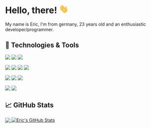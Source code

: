 # Hello, there! <img src="https://raw.githubusercontent.com/xPand4B/xPand4B/main/wave.gif" width="30px">
My name is Eric, I'm from germany, 23 years old and an enthusiastic developer/programmer.

## 🔧 Technologies & Tools
![](https://img.shields.io/badge/Frameworks-Laravel-informational?style=flat&logo=laravel&logoColor=white&color=EF3A2D)
![](https://img.shields.io/badge/Frameworks-Symfony-informational?style=flat&logo=symfony&logoColor=white&color=202227)
![](https://img.shields.io/badge/Frameworks-Shopware-informational?style=flat&logo=shopware&logoColor=white&color=189EFF)

![](https://img.shields.io/badge/Code-PHP-informational?style=flat&logo=php&logoColor=white&color=777BB3)
![](https://img.shields.io/badge/Code-JavaScript-informational?style=flat&logo=javascript&logoColor=white&color=F7E018)
![](https://img.shields.io/badge/Code-Vue-informational?style=flat&logo=vue.js&logoColor=white&color=3FBA84)
![](https://img.shields.io/badge/Code-CSharp-informational?style=flat&logo=c-sharp&logoColor=white&color=A076DB)

![](https://img.shields.io/badge/Tools-Docker-informational?style=flat&logo=docker&logoColor=white&color=066DA5)
![](https://img.shields.io/badge/Tools-Valet-informational?style=flat&logo=laravel&logoColor=white&color=2bbc8a)
![](https://img.shields.io/badge/Shell-Bash-informational?style=flat&logo=gnu-bash&logoColor=white&color=282D30)

![](https://img.shields.io/badge/OS-Linux-informational?style=flat&logo=linux&logoColor=white&color=2bbc8a)
![](https://img.shields.io/badge/OS-MacOS-informational?style=flat&logo=macos&logoColor=white&color=2bbc8a)

## &#x1f4c8; GitHub Stats

<a href="https://github.com/xPand4B/xPand4B">
  <img align="center" src="https://github-readme-stats.vercel.app/api/top-langs/?username=xPand4B&hide=css,html&title_color=ffffff&text_color=c9cacc&icon_color=2bbc8a&bg_color=1d1f21&langs_count=3" />
</a>
<a href="https://github.com/xPand4B/xPand4B">
  <img align="center" src="https://github-readme-stats.vercel.app/api?username=xPand4B&show_icons=true&line_height=27&count_private=true&title_color=ffffff&text_color=c9cacc&icon_color=2bbc8a&bg_color=1d1f21" alt="Eric's GitHub Stats" />
</a>
